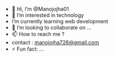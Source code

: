 - 👋 Hi, I’m @Manojojha01
- 👀 I’m interested in technology 
-  I’m currently learning web development 
- 💞️ I’m looking to collaborate on ...
- 📫 How to reach me ?
- contact : manojojha726@gmail.com
- ⚡ Fun fact: ...

<!---
Manojojha01/Manojojha01 is a ✨ special ✨ repository because its `README.md` (this file) appears on your GitHub profile.
You can click the Preview link to take a look at your changes.
--->
